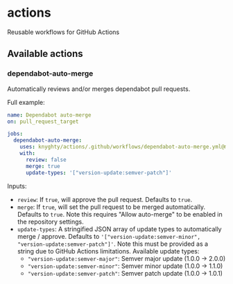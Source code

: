 # actions
Reusable workflows for GitHub Actions

## Available actions

### dependabot-auto-merge

Automatically reviews and/or merges dependabot pull requests.

Full example:

```yaml
name: Dependabot auto-merge
on: pull_request_target

jobs:
  dependabot-auto-merge:
    uses: knyghty/actions/.github/workflows/dependabot-auto-merge.yml@main
    with:
      review: false
      merge: true
      update-types: '["version-update:semver-patch"]'
```

Inputs:

- `review`: If `true`, will approve the pull request. Defaults to `true`.
- `merge`: If `true`, will set the pull request to be merged automatically.
  Defaults to `true`.
  Note this requires "Allow auto-merge" to be enabled in the repository settings.
- `update-types`: A stringified JSON array of update types to automatically merge / approve.
  Defaults to `'["version-update:semver-minor", "version-update:semver-patch"]'`.
  Note this must be provided as a string due to GitHub Actions limitations.
  Available update types:
  - `"version-update:semver-major"`: Semver major update (1.0.0 -> 2.0.0)
  - `"version-update:semver-minor"`: Semver minor update (1.0.0 -> 1.1.0)
  - `"version-update:semver-patch"`: Semver patch update (1.0.0 -> 1.0.1)
